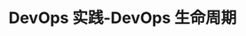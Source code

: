 ---
title: DevOps 实践-DevOps 生命周期
keywords: Kubesphere, Kubesphere learn
description: Kubesphere

video: 
  videoUrl: https://pek3b.qingstor.com/kubesphere-community/videos/%E4%BA%91%E5%8E%9F%E7%94%9F%E5%AE%9E%E6%88%98/%E7%AC%AC%E4%BA%8C%E6%9C%9F/11%E3%80%81DevOps%20%E5%AE%9E%E8%B7%B5-DevOps%20%E7%94%9F%E5%91%BD%E5%91%A8%E6%9C%9F.mp4

---